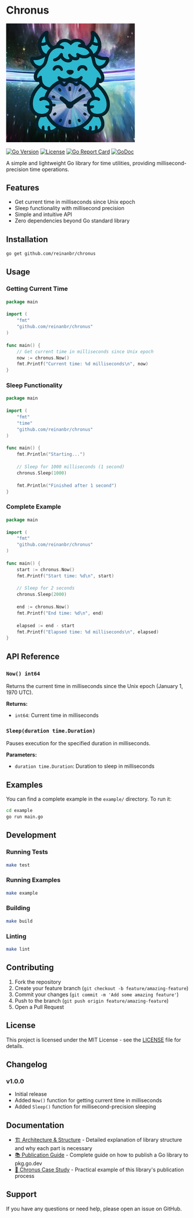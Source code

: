 # Chronus

<img src='icon/thumb.jpg' width=350>

[![Go Version](https://img.shields.io/github/go-mod/go-version/reinanbr/chronus)](https://golang.org/)
[![License](https://img.shields.io/github/license/reinanbr/chronus)](LICENSE)
[![Go Report Card](https://goreportcard.com/badge/github.com/reinanbr/chronus)](https://goreportcard.com/report/github.com/reinanbr/chronus)
[![GoDoc](https://godoc.org/github.com/reinanbr/chronus?status.svg)](https://godoc.org/github.com/reinanbr/chronus)

A simple and lightweight Go library for time utilities, providing millisecond-precision time operations.

## Features

- Get current time in milliseconds since Unix epoch
- Sleep functionality with millisecond precision
- Simple and intuitive API
- Zero dependencies beyond Go standard library

## Installation

```bash
go get github.com/reinanbr/chronus
```

## Usage

### Getting Current Time

```go
package main

import (
    "fmt"
    "github.com/reinanbr/chronus"
)

func main() {
    // Get current time in milliseconds since Unix epoch
    now := chronus.Now()
    fmt.Printf("Current time: %d milliseconds\n", now)
}
```

### Sleep Functionality

```go
package main

import (
    "fmt"
    "time"
    "github.com/reinanbr/chronus"
)

func main() {
    fmt.Println("Starting...")
  
    // Sleep for 1000 milliseconds (1 second)
    chronus.Sleep(1000)
  
    fmt.Println("Finished after 1 second")
}
```

### Complete Example

```go
package main

import (
    "fmt"
    "github.com/reinanbr/chronus"
)

func main() {
    start := chronus.Now()
    fmt.Printf("Start time: %d\n", start)
  
    // Sleep for 2 seconds
    chronus.Sleep(2000)
  
    end := chronus.Now()
    fmt.Printf("End time: %d\n", end)
  
    elapsed := end - start
    fmt.Printf("Elapsed time: %d milliseconds\n", elapsed)
}
```

## API Reference

### `Now() int64`

Returns the current time in milliseconds since the Unix epoch (January 1, 1970 UTC).

**Returns:**

- `int64`: Current time in milliseconds

### `Sleep(duration time.Duration)`

Pauses execution for the specified duration in milliseconds.

**Parameters:**

- `duration time.Duration`: Duration to sleep in milliseconds

## Examples

You can find a complete example in the `example/` directory. To run it:

```bash
cd example
go run main.go
```

## Development

### Running Tests

```bash
make test
```

### Running Examples

```bash
make example
```

### Building

```bash
make build
```

### Linting

```bash
make lint
```

## Contributing

1. Fork the repository
2. Create your feature branch (`git checkout -b feature/amazing-feature`)
3. Commit your changes (`git commit -m 'Add some amazing feature'`)
4. Push to the branch (`git push origin feature/amazing-feature`)
5. Open a Pull Request

## License

This project is licensed under the MIT License - see the [LICENSE](LICENSE) file for details.

## Changelog

### v1.0.0

- Initial release
- Added `Now()` function for getting current time in milliseconds
- Added `Sleep()` function for millisecond-precision sleeping

## Documentation

- [🏗️ Architecture &amp; Structure](ARQUITETURA_ESTRUTURA.md) - Detailed explanation of library structure and why each part is necessary
- [📚 Publication Guide](GUIA_PUBLICACAO.md) - Complete guide on how to publish a Go library to pkg.go.dev
- [🎯 Chronus Case Study](CASO_PRATICO_CHRONUS.md) - Practical example of this library's publication process

## Support

If you have any questions or need help, please open an issue on GitHub.
